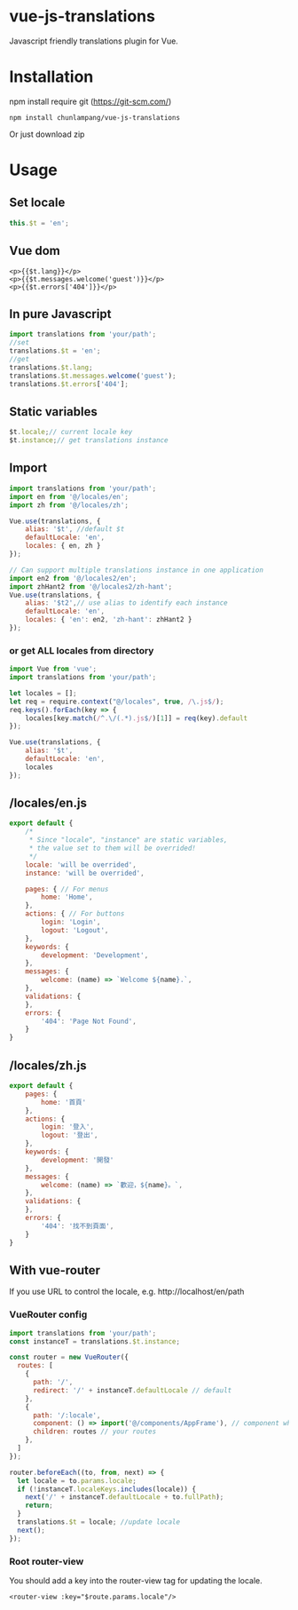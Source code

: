 # vue-js-translations
Javascript friendly translations plugin for Vue.
# Installation
npm install require git (https://git-scm.com/)
```
npm install chunlampang/vue-js-translations
```
Or just download zip
# Usage
## Set locale
```javascript
this.$t = 'en';
```
## Vue dom
```vue
<p>{{$t.lang}}</p>
<p>{{$t.messages.welcome('guest')}}</p>
<p>{{$t.errors['404']}}</p>
```
## In pure Javascript
```javascript
import translations from 'your/path';
//set
translations.$t = 'en';
//get
translations.$t.lang;
translations.$t.messages.welcome('guest');
translations.$t.errors['404'];
```
## Static variables
```javascript
$t.locale;// current locale key
$t.instance;// get translations instance
```
## Import
```javascript
import translations from 'your/path';
import en from '@/locales/en';
import zh from '@/locales/zh';

Vue.use(translations, {
    alias: '$t', //default $t
    defaultLocale: 'en',
    locales: { en, zh }
});

// Can support multiple translations instance in one application
import en2 from '@/locales2/en';
import zhHant2 from '@/locales2/zh-hant';
Vue.use(translations, {
    alias: '$t2',// use alias to identify each instance
    defaultLocale: 'en',
    locales: { 'en': en2, 'zh-hant': zhHant2 }
});
```
### or get ALL locales from directory
```javascript
import Vue from 'vue';
import translations from 'your/path';

let locales = [];
let req = require.context("@/locales", true, /\.js$/);
req.keys().forEach(key => {
    locales[key.match(/^.\/(.*).js$/)[1]] = req(key).default
});

Vue.use(translations, {
    alias: '$t',
    defaultLocale: 'en',
    locales
});
```
## /locales/en.js
```javascript
export default {
    /*
     * Since "locale", "instance" are static variables,
     * the value set to them will be overrided!
     */
    locale: 'will be overrided',
    instance: 'will be overrided',

    pages: { // For menus
        home: 'Home',
    },
    actions: { // For buttons
        login: 'Login',
        logout: 'Logout',
    },
    keywords: {
        development: 'Development',
    },
    messages: {
        welcome: (name) => `Welcome ${name}.`,
    },
    validations: {
    },
    errors: {
        '404': 'Page Not Found',
    }
}
```
## /locales/zh.js
```javascript
export default {
    pages: {
        home: '首頁'
    },
    actions: {
        login: '登入',
        logout: '登出',
    },
    keywords: {
        development: '開發'
    },
    messages: {
        welcome: (name) => `歡迎，${name}。`,
    },
    validations: {
    },
    errors: {
        '404': '找不到頁面',
    }
}
```
## With vue-router
If you use URL to control the locale, e.g. http://localhost/en/path
### VueRouter config
```javascript
import translations from 'your/path';
const instanceT = translations.$t.instance;

const router = new VueRouter({
  routes: [
    {
      path: '/',
      redirect: '/' + instanceT.defaultLocale // default
    },
    {
      path: '/:locale',
      component: () => import('@/components/AppFrame'), // component which contains child router-view
      children: routes // your routes
    },
  ]
});

router.beforeEach((to, from, next) => {
  let locale = to.params.locale;
  if (!instanceT.localeKeys.includes(locale)) {
    next('/' + instanceT.defaultLocale + to.fullPath);
    return;
  }
  translations.$t = locale; //update locale
  next();
});
```
### Root router-view
You should add a key into the router-view tag for updating the locale.
```vue
<router-view :key="$route.params.locale"/>
```

